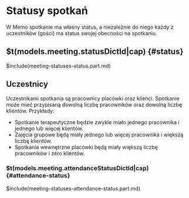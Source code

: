 # Statusy spotkań

W Memo spotkanie ma własny status, a niezależnie do niego każdy z uczestników (gości) ma status swojej obecności na spotkaniu.

## $t(models.meeting.statusDictId|cap) {#status}

$include(meeting-statuses-status.part.md)

## Uczestnicy

Uczestnikami spotkania są pracownicy placówki oraz klienci. Spotkanie może mieć przypisaną
dowolną liczbę pracowników oraz dowolną liczbę klientów. Przykłady:

- Spotkanie terapeutyczne będzie zwykle miało jednego pracownika i jednego lub więcej klientów.
- Zajęcia grupowe będą miały jednego lub więcej pracownika i większą liczbę klientów.
- Spotkania wewnętrzne placówki będą miały większą liczbę pracowników i zero klientów.

### $t(models.meeting.attendanceStatusDictId|cap) {#attendance-status}

$include(meeting-statuses-attendance-status.part.md)
